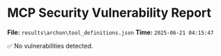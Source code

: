 # MCP Security Vulnerability Report
**File:** `results\archon\tool_definitions.json`
**Time:** `2025-06-21 04:15:47`

✅ No vulnerabilities detected.